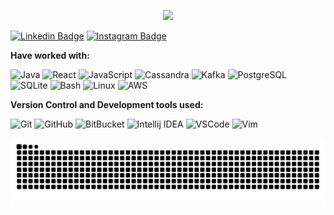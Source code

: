 <p align="center">
  <img src="https://capsule-render.vercel.app/api?text=Hey,%20I%20am%20Constantin!🧑‍💻&animation=scaleIn&type=waving&&color=gradient&height=100&fontSize=50"/>
</p>

[![Linkedin Badge](https://img.shields.io/badge/-Constantin-blue?style=flat-square&logo=Linkedin&logoColor=white&link=https://www.linkedin.com/in/constantinermurache/)](https://www.linkedin.com/in/constantinermurache/) [![Instagram Badge](https://img.shields.io/badge/-@cern-970a0a?style=flat-square&logo=Instagram&logoColor=white&link=https:/www.instagram.com/_javajourney/)](https://www.instagram.com/_javajourney/)


**Have worked with:**
<p>
<img alt="Java" src="https://img.shields.io/badge/Java-ff881b?logo=CoffeeScript&logoColor=white&style=flat"/>
<img alt="React" src="https://img.shields.io/badge/React-356dff?logo=react&logoColor=white&style=flat"/>
<img alt="JavaScript" src="https://img.shields.io/badge/JavaScript-F7DF1E?logo=javaScript&logoColor=white&style=flat"/>
<img alt="Cassandra" src="https://img.shields.io/badge/Cassandra-1287B1?logo=Apache Cassandra&logoColor=white&style=flat"/>
<img alt="Kafka" src="https://img.shields.io/badge/Kafka-231F20?logo=Apache Kafka&logoColor=white&style=flat"/>
<img alt="PostgreSQL" src="https://img.shields.io/badge/PostgreSQL-0565f9?logo=PostgreSQL&logoColor=white&style=flat"/>
<img alt="SQLite" src="https://img.shields.io/badge/SQLite-003B57?logo=SQLite&logoColor=white&style=flat"/>
<img alt="Bash" src="https://img.shields.io/badge/Bash-4EAA25?logo=GNU Bash&logoColor=white&style=flat"/>
<img alt="Linux" src="https://img.shields.io/badge/Linux-e7ae00?logo=linux&logoColor=white&style=flat"/>
<img alt="AWS" src="https://img.shields.io/badge/aws-232F3E?logo=amazon aws&logoColor=white&style=flat"/>
</p>

**Version Control and Development tools used:**
<p>
  <img alt="Git" src="https://img.shields.io/badge/Git-F05032?logo=git&logoColor=white&style=flat"/>
  <img alt="GitHub" src="https://img.shields.io/badge/GitHub-181717?logo=github&logoColor=white&style=flat"/>
  <img alt="BitBucket" src="https://img.shields.io/badge/bitbucket-0052CC?logo=bitbucket&logoColor=white&style=flat"/>
  <img alt="Intellij IDEA" src="https://img.shields.io/badge/Intellij IDEA-000000?logo=Intellij IDEA&logoColor=white&style=flat"/>
  <img alt="VSCode" src="https://img.shields.io/badge/Visual Studio Code-007ACC?logo=visual studio code&logoColor=white&style=flat"/>
  <img alt="Vim" src="https://img.shields.io/badge/vim-019733?logo=vim&logoColor=white&style=flat"/>
  
</p>



<picture>
  <source media="(prefers-color-scheme: dark)" srcset="https://raw.githubusercontent.com/cern7/cern7/output/github-contribution-grid-snake-dark.svg">
  <source media="(prefers-color-scheme: light)" srcset="https://raw.githubusercontent.com/cern7/cern7/output/github-contribution-grid-snake.svg">
  <img alt="github contribution grid snake animation" src="https://raw.githubusercontent.com/cern7/cern7/output/github-contribution-grid-snake.svg">
</picture>




<!--
**cern7/cern7** is a ✨ _special_ ✨ repository because its `README.md` (this file) appears on your GitHub profile.
![Snake animation](https://github.com/cern7/cern7/blob/output/github-contribution-grid-snake.svg)
Here are some ideas to get you started:

- 🔭 I’m currently working on ...
- 🌱 I’m currently learning ...
- 👯 I’m looking to collaborate on ...
- 🤔 I’m looking for help with ...
- 💬 Ask me about ...
- 📫 How to reach me: ...
- 😄 Pronouns: ...
- ⚡ Fun fact: ...
-->
